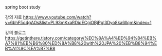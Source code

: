 spring boot study

강의 자료
https://www.youtube.com/watch?v=6bhF5o4gAOs&list=PL93mKxaRDidECgjOBjPgI3Dyo8ka6Ilqm&index=1

강의 블로그
https://getinthere.tistory.com/category/%EC%8A%A4%ED%94%84%EB%A7%81%EB%B6%80%ED%8A%B8%20with%20JPA%20%EB%B8%94%EB%A1%9C%EA%B7%B8